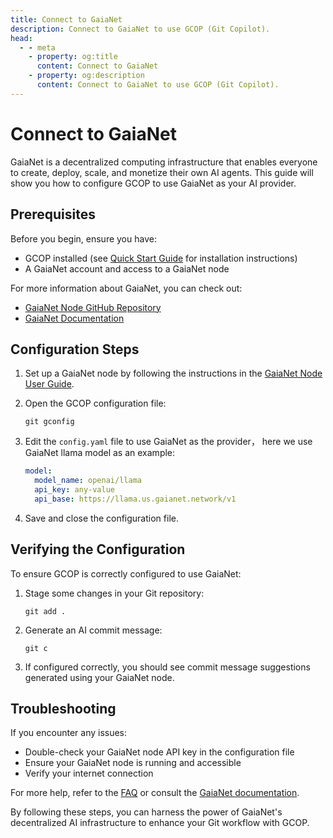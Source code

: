 ```yaml
---
title: Connect to GaiaNet
description: Connect to GaiaNet to use GCOP (Git Copilot).
head:
  - - meta
    - property: og:title
      content: Connect to GaiaNet
    - property: og:description
      content: Connect to GaiaNet to use GCOP (Git Copilot).
---
```


# Connect to GaiaNet

GaiaNet is a decentralized computing infrastructure that enables everyone to create, deploy, scale, and monetize their own AI agents. This guide will show you how to configure GCOP to use GaiaNet as your AI provider.

## Prerequisites

Before you begin, ensure you have:

- GCOP installed (see [Quick Start Guide](./quick-start.md) for installation instructions)
- A GaiaNet account and access to a GaiaNet node

For more information about GaiaNet, you can check out:

- [GaiaNet Node GitHub Repository](https://github.com/GaiaNet-AI/gaianet-node)
- [GaiaNet Documentation](https://docs.gaianet.ai/intro)

## Configuration Steps

1. Set up a GaiaNet node by following the instructions in the [GaiaNet Node User Guide](https://docs.gaianet.ai/user-guide/nodes).

2. Open the GCOP configuration file:

   ```
   git gconfig
   ```

3. Edit the `config.yaml` file to use GaiaNet as the provider， here we use GaiaNet llama model as an example:

   ```yaml
   model:
     model_name: openai/llama
     api_key: any-value
     api_base: https://llama.us.gaianet.network/v1
   ```

4. Save and close the configuration file.

## Verifying the Configuration

To ensure GCOP is correctly configured to use GaiaNet:

1. Stage some changes in your Git repository:

   ```
   git add .
   ```

2. Generate an AI commit message:

   ```
   git c
   ```

3. If configured correctly, you should see commit message suggestions generated using your GaiaNet node.

## Troubleshooting

If you encounter any issues:

- Double-check your GaiaNet node API key in the configuration file
- Ensure your GaiaNet node is running and accessible
- Verify your internet connection

For more help, refer to the [FAQ](../faq.md) or consult the [GaiaNet documentation](https://docs.gaianet.ai/intro).

By following these steps, you can harness the power of GaiaNet's decentralized AI infrastructure to enhance your Git workflow with GCOP.
